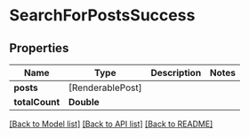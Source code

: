 # SearchForPostsSuccess

## Properties
Name | Type | Description | Notes
------------ | ------------- | ------------- | -------------
**posts** | [RenderablePost] |  | 
**totalCount** | **Double** |  | 

[[Back to Model list]](../README.md#documentation-for-models) [[Back to API list]](../README.md#documentation-for-api-endpoints) [[Back to README]](../README.md)


